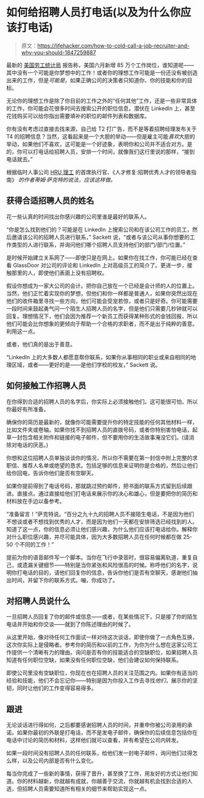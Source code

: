 # 如何给招聘人员打电话(以及为什么你应该打电话)

> 原文：<https://lifehacker.com/how-to-cold-call-a-job-recruiter-and-why-you-should-1847259887>

最新的 [美国劳工统计局](https://www.washingtonpost.com/business/2021/07/02/june-jobs-unemployment-shortage/) 报告称，美国六月新增 85 万个工作岗位，谁知道呢——其中没有一个可能是你梦想中的工作！或者你的理想工作可能是一份还没有被创造出来的工作，但是*可能是*，如果正确公司的决策者只知道你、你的技能和你的目标。



无论你的理想工作是除了你目前的工作之外的“任何其他”工作，还是一些非常具体的工作，你可能会花很多时间去搜索公开的职位信息，潜伏在 LinkedIn 上，甚至花钱购买可以给你指出需要填补的职位的邮件列表和数据库。

你有没有考虑过直接去找来源，自己给 T2 打广告，而不是等着招聘经理发布关于 T4 的招聘信息？当然，这看起来是一个大胆的举动——但是雇主可能*喜欢*大胆的举动，如果他们不喜欢，这可能是一个好迹象，表明你和公司并不适合对方。是的，你可以打电话给招聘人员，安排一个时间，就像我们这行里说的那样，“接到电话就去。”

根据临时人事公司 [HRU 理工](https://hrutech.com/) 的首席执行官、《人才修复:招聘优秀人才的领导者指南》 *的作者蒂姆·萨克特的说法，应该这样做。*

## **获得合适招聘人员的姓名**

花一些认真的时间找出你感兴趣的公司里谁是最好的联系人。

“你是怎么找到他们的？可能是在 LinkedIn 上搜索公司和在该公司工作的员工，然后邀请该公司的招聘人员进行联系，” Sackett 说，“或者与该公司从事你想要的工作类型的人进行联系，并询问他们哪个招聘人员支持他们的部门/部门/位置。”

是时候开始建立关系网了——即使只是在网上。如果你在找工作，你可能已经在查看 GlassDoor 对公司的评论和 LinkedIn 上对高级员工的简介了。更进一步，接触那里的人，即使他们表面上没有招聘权。

假设你想成为一家大公司的会计。把你自己放在一个已经是会计师的人的位置上。当然，他们正忙着实现你的梦想，但他们和你一样都是普通人，如果你突然出现在他们的收件箱里寻找一些方向，他们可能会受宠若惊，或者只是好奇。你可能需要一段时间来鼓起勇气问一个陌生人招聘人员的名字，但是他们只需要几秒钟就可以回复。理想情况下，他们会因为推荐一个新员工而获得某种形式的金钱回报，所以他们可能会比你想象的更倾向于帮助一个合格的求职者，而不是出于纯粹的善意。利用这一点。

或者，他们真的是出于善意。

“LinkedIn 上的大多数人都愿意帮你联系，如果你从事相同的职业或来自相同的地理区域，或者——更好的是——是他们学校的校友，” Sackett 说。

## 如何接触工作招聘人员

在你得到合适的招聘人员的名字后，你实际上必须接触他们。这可能很可怕，所以你最好有所准备。

确保你的简历是最新的，就像你可能需要提升你的特定技能的任何其他材料一样，比如文件夹或卷轴。如果你找不到招聘人员的直拨号码，或者你特别害怕电话，起草一封包含相关附件和链接的电子邮件，但不要用你的生活故事淹没它们。(请消除对电话的厌恶。)

你想和这位招聘人员单独谈谈你的情况，所以你不需要在第一封信中附上完整的求职信、推荐人名单或绝望的恳求。包括足够的信息来证明你是合格的，然后让他们给你回电，告诉你他们是否有空聊天。

如果你提前得到了电话号码，那就跳过预约邮件，把书面的联系方式留到后续跟进。直接点。通过直接给他们打电话来展示你的决心和雄心，但是要把你的简历和材料放在手边以备参考。

“准备留言！”萨克特说。“百分之九十九的招聘人员不接陌生电话，不是因为他们不想谈或者不想找到优秀的人才，而是因为他们一天都在安排筛选已经找到的人。知道了这一点，你的信息必须让他们感兴趣，为什么他们应该打电话给你。解释你对什么职位感兴趣，并尽可能具体，因为大多数招聘人员在任何时候都在做 25-50 个不同的工作！”

提前为你的语音邮件写一个脚本。当你在飞行中录音时，很容易偏离轨道，重复自己，或遗漏关键细节——特别是当你紧张和风险很高的时候。称呼他们的名字，说明你打电话的目的，请他们回复你的信息，告诉你他们是否有空聊天，感谢他们抽出时间，并留下你的联系方式。嘣，你成功了。

## **对招聘人员说什么**

一旦招聘人员回复了你的邮件或信息——或者，在某些情况下，只是接了你的陌生电话并开始和你交谈——就到了你陈述理由的时候了。

从这里开始，像对待任何工作面试一样对待这次谈话，即使你做了一点角色互换，这次你实际上是侵略者。参考你的简历和以前的工作，为你为什么想在这家公司工作提供一个清晰有力的理由。询问是否有你的技能适合的空缺职位，如果招聘人员知道有任何职位空缺，如果没有任何职位空缺，他们会建议如何保持联系。

即使公司里没有空缺职位，你现在也在招聘人员的关注范围之内。如果你有适当的经验和技能，他们不会忘记你——特别是因为你投入工作去寻找*他们*，展示你的坚韧，同时让他们的工作变得容易得多。

## **跟进**

无论谈话进行得如何，之后都要感谢招聘人员的时间，并重申你被公司录用的承诺。如果你最初的外联是打电话，而不是发电子邮件，确保你的后续信息包括你在电话中讨论的简历和材料，这样他们就可以查看，并有希望在公司内转发。

如果一段时间没有招聘人员的任何联系，给他们发一封电子邮件，询问他们过得怎么样，以及公司内部是否有什么变化。

每当你完成了一些新的事情，获得了晋升，甚至换了工作，用友好的方式让他们知道。你的材料越新，你就越有成就，你越善于交流，你就越有机会找到合适的人选，但招聘人员需要知道所有相关的细节来帮助实现这一点。